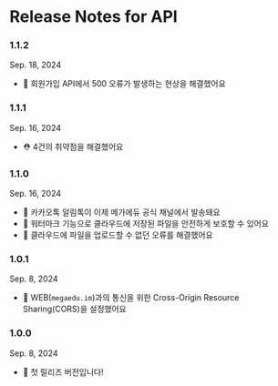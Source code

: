 # Release Notes for API

### 1.1.2

Sep. 18, 2024

- 🐛 회원가입 API에서 500 오류가 발생하는 현상을 해결했어요

### 1.1.1

Sep. 16, 2024

- ⛑️ 4건의 취약점을 해결했어요

### 1.1.0

Sep. 16, 2024

- 📱 카카오톡 알림톡이 이제 메가에듀 공식 채널에서 발송돼요
- 🔐 워터마크 기능으로 클라우드에 저장된 파일을 안전하게 보호할 수 있어요
- 🐛 클라우드에 파일을 업로드할 수 없던 오류를 해결했어요

### 1.0.1

Sep. 8, 2024

- 📡 WEB(`megaedu.im`)과의 통신을 위한 Cross-Origin Resource Sharing(CORS)을 설정했어요

### 1.0.0

Sep. 8, 2024

- 🚢 첫 릴리즈 버전입니다!

